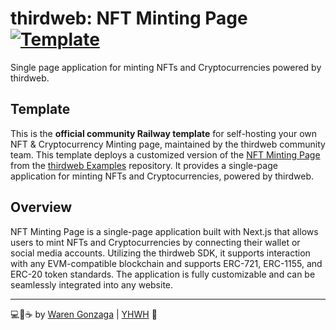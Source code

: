 # thirdweb: NFT Minting Page [![Template](https://img.shields.io/badge/Railway-Template-853BCE.svg?logo=railway&labelColor=181717&longCache=true&style=flat-square)](https://railway.app?referralCode=KN9JqT)

Single page application for minting NFTs and Cryptocurrencies powered by thirdweb.

<!-- [![Deploy on Railway](https://railway.com/button.svg)](https://railway.app/template/) -->

## Template

This is the **official community Railway template** for self-hosting your own NFT & Cryptocurrency Minting page, maintained by the thirdweb community team. This template deploys a customized version of the [NFT Minting Page](https://github.com/thirdweb-example/nft-minting-template) from the [thirdweb Examples](https://github.om/thirdweb-example) repository. It provides a single-page application for minting NFTs and Cryptocurrencies, powered by thirdweb.

## Overview

NFT Minting Page is a single-page application built with Next.js that allows users to mint NFTs and Cryptocurrencies by connecting their wallet or social media accounts. Utilizing the thirdweb SDK, it supports interaction with any EVM-compatible blockchain and supports ERC-721, ERC-1155, and ERC-20 token standards. The application is fully customizable and can be seamlessly integrated into any website.

---

💻💖☕ by [Waren Gonzaga](https://warengonzaga.com) | [YHWH](https://youtu.be/HHrxS4diLew?t=44) 🙏